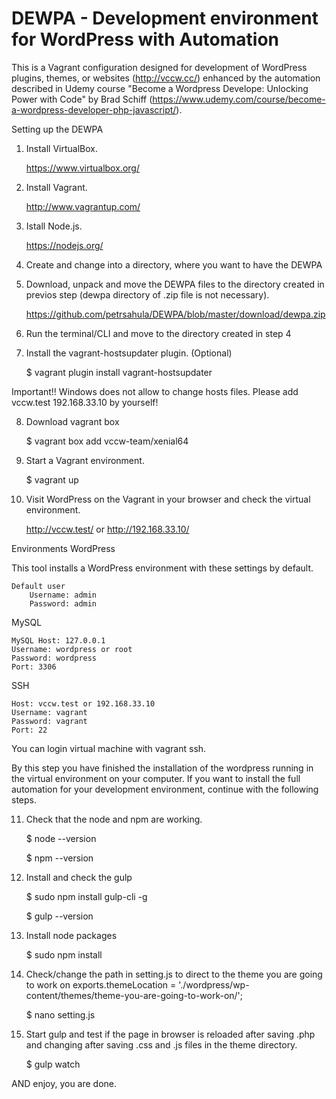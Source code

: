 # DEWPA - Development environment for WordPress with Automation

This is a Vagrant configuration designed for development of WordPress plugins, themes, or websites (<http://vccw.cc/>) enhanced by the automation described in Udemy course "Become a Wordpress Develope: Unlocking Power with Code" by Brad Schiff (<https://www.udemy.com/course/become-a-wordpress-developer-php-javascript/>).

Setting up the DEWPA

1. Install VirtualBox.

    <https://www.virtualbox.org/>

2. Install Vagrant.

    <http://www.vagrantup.com/>

3. Istall Node.js.

    <https://nodejs.org/>

4. Create and change into a directory, where you want to have the DEWPA

5. Download, unpack and move the DEWPA files to the directory created in previos step (dewpa directory of .zip file is not necessary).

    <https://github.com/petrsahula/DEWPA/blob/master/download/dewpa.zip>

6. Run the terminal/CLI and move to the directory created in step 4

7. Install the vagrant-hostsupdater plugin. (Optional)

    $ vagrant plugin install vagrant-hostsupdater

Important!!
Windows does not allow to change hosts files. Please add vccw.test 192.168.33.10 by yourself!

8. Download vagrant box

    $ vagrant box add vccw-team/xenial64

9. Start a Vagrant environment.

    $ vagrant up

10. Visit WordPress on the Vagrant in your browser and check the virtual environment.

    <http://vccw.test/> or <http://192.168.33.10/>

Environments
WordPress

This tool installs a WordPress environment with these settings by default.

    Default user
        Username: admin
        Password: admin

MySQL

    MySQL Host: 127.0.0.1
    Username: wordpress or root
    Password: wordpress
    Port: 3306

SSH

    Host: vccw.test or 192.168.33.10
    Username: vagrant
    Password: vagrant
    Port: 22

You can login virtual machine with vagrant ssh.

By this step you have finished the installation of the wordpress running in the virtual environment on your computer. If you want to install the full automation for your development environment, continue with the following steps.

11. Check that the node and npm are working.

    $ node --version

    $ npm --version

12. Install and check the gulp

    $ sudo npm install gulp-cli -g

    $ gulp --version

13. Install node packages

    $ sudo npm install

14. Check/change the path in setting.js to direct to the theme you are going to work on
    exports.themeLocation = './wordpress/wp-content/themes/theme-you-are-going-to-work-on/';

    $ nano setting.js

15. Start gulp and test if the page in browser is reloaded after saving .php and changing after saving .css and .js files in the theme directory.

    $ gulp watch



AND enjoy, you are done.